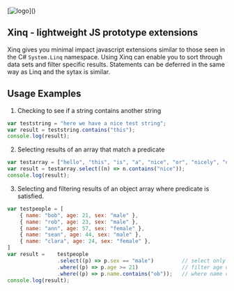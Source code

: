 [![logo](http://aaroncolwill.com/external/xinq-logo.png?)]()

## Xinq - lightweight JS prototype extensions
Xinq gives you minimal impact javascript extensions similar to those seen in the C# ```System.Linq``` namespace.
Using Xinq can enable you to sort through data sets and filter specific results. Statements can be deferred in the same way as Linq and the sytax is similar.

## Usage Examples

1.  Checking to see if a string contains another string

``` js
var teststring = "here we have a nice test string";
var result = teststring.contains("this");
console.log(result); 
```

2.  Selecting results of an array that match a predicate

``` js
var testarray = ["hello", "this", "is", "a", "nice", "or", "nicely", "done", "test", "array!"];
var result = testarray.select((n) => n.contains("nice"));
console.log(result);
```

3.  Selecting and filtering results of an object array where 
    predicate is satisfied.

``` js
var testpeople = [
    { name: "bob", age: 21, sex: "male" },
    { name: "rob", age: 23, sex: "male" },
    { name: "ann", age: 57, sex: "female" },
    { name: "sean", age: 44, sex: "male" },
    { name: "clara", age: 24, sex: "female" },
]
var result =    testpeople
                .select((p) => p.sex == "male")         // select only males
                .where((p) => p.age >= 21)              // filter age over 21
                .where((p) => p.name.contains("ob"));   // where name contains "ob"
console.log(result);
```


